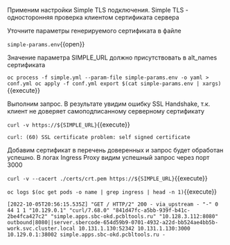 Применим настройки Simple TLS подключения. Simple TLS - односторонняя проверка клиентом сертификата сервера

Уточните параметры генерируемого сертификата в файле

`simple-params.env`{{open}}

Значение параметра SIMPLE_URL должно присутствовать в alt_names сертификата

`oc process -f simple.yml --param-file simple-params.env -o yaml > conf.yml
oc apply -f conf.yml
export $(cat simple-params.env | xargs)`{{execute}}

Выполним запрос. В результате увидим ошибку SSL Handshake, т.к. клиент не доверяет самоподписанному серверному
сертификату

`curl -v https://${SIMPLE_URL}`{{execute}}

`curl: (60) SSL certificate problem: self signed certificate`

Добавим сертификат в перечень доверенных и запрос будет обработан успешно. В логах Ingress Proxy видим успешный запрос
через порт 3000

`curl -v --cacert ./certs/crt.pem https://${SIMPLE_URL}`{{execute}}

`oc logs $(oc get pods -o name | grep ingress | head -n 1)`{{execute}}

`[2022-10-05T20:56:15.535Z] "GET / HTTP/2" 200 - via_upstream - "-" 0 44 1 1 "10.129.0.1" "curl/7.68.0" "841d47fc-a5bb-939f-b41c-2be4fca427c2" "simple.apps.sbc-okd.pcbltools.ru" "10.128.3.112:8080" outbound|8080||server.sbercode-654d59b9-0701-4932-a22d-bb524ae4bb5b-work.svc.cluster.local 10.131.1.130:52342 10.131.1.130:3000 10.129.0.1:38002 simple.apps.sbc-okd.pcbltools.ru -`
